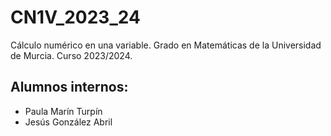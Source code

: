 # CN1V_2023_24
Cálculo numérico en una variable. Grado en Matemáticas de la Universidad de Murcia. Curso 2023/2024.
## Alumnos internos:
- Paula Marín Turpín
- Jesús González Abril
